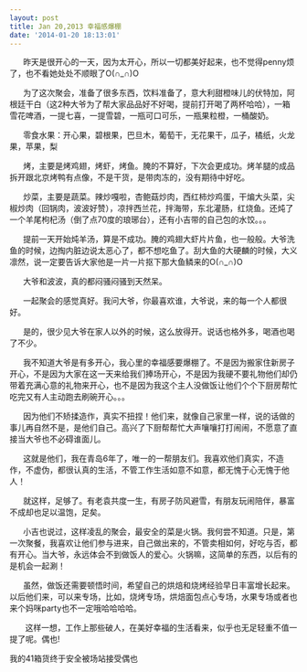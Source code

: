 ```yaml
---
layout: post
title: Jan 20,2013 幸福感爆棚
date: '2014-01-20 18:13:01'
---
```



      昨天是很开心的一天，因为太开心，所以一切都美好起来，也不觉得penny烦了，也不看她处处不顺眼了O(∩_∩)O

      为了这次聚会，准备了很多东西，饮料准备了，意大利甜橙味儿的伏特加，阿根廷干白（这2种大爷为了帮大家品品好不好喝，提前打开喝了两杯哈哈），一箱雪花啤酒，一提七喜，一提雪碧，一瓶可口可乐，一瓶果粒橙，一桶酸奶。

      零食水果：开心果，碧根果，巴旦木，葡萄干，无花果干，瓜子，橘纸，火龙果，苹果，梨

      烤，主要是烤鸡翅，烤虾，烤鱼。腌的不算好，下次会更成功。烤羊腿的成品拆开跟北京烤鸭有点像，不是干货，是带肉冻的，没有期待中好吃。

      炒菜，主要是蔬菜。辣炒嘎啦，杏鲍菇炒肉，西红柿炒鸡蛋，干煸大头菜，尖椒炒肉（回锅肉，波波好赞），凉拌西兰花，拌海带，东北灌肠，红烧鱼。还炖了一个羊尾枸杞汤（倒了点70度的琅琊台），还有小吉带的自己包的水饺。。。

      提前一天开始炖羊汤，算是不成功。腌的鸡翅大虾片片鱼，也一般般。大爷洗鱼的时候，边掏内脏边说太恶心了，都不想吃鱼了。刮大鱼的大硬麟的时候，大义凛然，说一定要告诉大家他是一片一片抠下那大鱼鳞来的O(∩_∩)O

      大爷和波波，真的都闷骚闷骚到天然呆。

      一起聚会的感觉真好。我问大爷，你最喜欢谁，大爷说，来的每一个人都很好。

      是的，很少见大爷在家人以外的时候，这么放得开。说话也格外多，喝酒也喝了不少。

      我不知道大爷是有多开心，我心里的幸福感要爆棚了。不是因为搬家住新房子开心，不是因为大家在这一天来给我们捧场开心，不是因为我硬不要礼物他们却仍带着充满心意的礼物来开心，也不是因为我这个主人没做饭让他们个个下厨房帮忙吃完又有人主动跑去刷碗开心。。。

      因为他们不矫揉造作，真实不扭捏！他们来，就像自己家里一样，说的话做的事儿再自然不是，是他们自己。高兴了下厨帮帮忙大声嚷嚷打打闹闹，不愿意了直接当大爷也不必碍谁面儿。

      这就是他们，我在青岛6年了，唯一的一帮朋友们。我喜欢他们真实，不造作，不虚伪，都很认真的生活，不管工作生活如意不如意，都无愧于心无愧于他人！

      就这样，足够了。有老袁共度一生，有房子防风避雪，有朋友玩闹陪伴，暴富不成却也足以温饱，足矣。

      小吉也说过，这样凌乱的聚会，最安全的菜是火锅。我何尝不知道。只是，第一次聚餐，我喜欢让他们参与进来，自己做出来的，不管卖相如何，好吃与否，都有开心。当大爷，永远体会不到做饭人的爱心。火锅嘛，这简单的东西，以后有的是机会一起涮！

      虽然，做饭还需要顿悟时间，希望自己的烘焙和烧烤经验早日丰富增长起来。以后他们来，可以来专场，比如，烧烤专场，烘焙面包点心专场，水果专场或者也来个妈咪party也不一定哦哈哈哈哈。

       这样一想，工作上那些破人，在美好幸福的生活看来，似乎也无足轻重不值一提了呢。偶也!

我的41箱货终于安全被场站接受偶也


